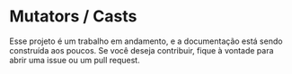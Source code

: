 # Mutators / Casts 

Esse projeto é um trabalho em andamento, e a documentação está sendo construída aos poucos. Se você deseja contribuir, fique à vontade para abrir uma issue ou um pull request.